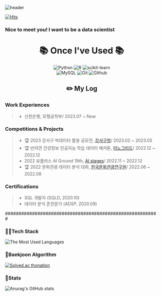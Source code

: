 ![header](https://capsule-render.vercel.app/api?type=Waving&color=timeGradient)

[![Hits](https://hits.seeyoufarm.com/api/count/incr/badge.svg?url=https%3A%2F%2Fgithub.com%2Fstat-thon&count_bg=%2379C83D&title_bg=%23555555&icon=&icon_color=%23E7E7E7&title=hits&edge_flat=false)](https://hits.seeyoufarm.com)

### Nice to meet you! I want to be a data scientist

<div align=center><h1>📚 Once I've Used 📚</h1></div>


<div align=center> 
  <img alt="Python" src ="https://img.shields.io/badge/Python-3776AB.svg?&style=plastic&logo=Python&logoColor=white"/>
  <img alt="R" src ="https://img.shields.io/badge/R-276DC3.svg?&style=plastic&logo=R&logoColor=white"/>
  <img alt="scikit-learn" src ="https://img.shields.io/badge/scikit learn-F7931E.svg?&style=plastic&logo=scikit-learn&logoColor=white"/>
  </br>
  
  <img alt="MySQL" src ="https://img.shields.io/badge/MySQL-4479A1.svg?&style=plastic&logo=MySQL&logoColor=white"/>
  <img alt="Git" src ="https://img.shields.io/badge/Git-F05032.svg?&style=plastic&logo=Git&logoColor=white"/>
  <img alt="Github" src ="https://img.shields.io/badge/Github-181717.svg?&style=plastic&logo=Github&logoColor=white"/>
  
  </br>
</div>

<div align="center"><h2>✏️ My Log </h2></div>

<h3> Work Experiences </h3>

> - 신한은행, 모형공학부/ 2023.07 ~ Now

<h3> Competitions & Projects </h3>

> - 🏆 2023 강서구 빅데이터 활용 공모전, [강서구청](https://github.com/stat-thon/project-gangseo)/ 2023.02 ~ 2023.05
> - 🏆 반려견 건강정보 인공지능 학습 데이터 해커톤, [이노그리드](https://github.com/stat-thon/2022-Pet-Hackathon)/ 2022.12 ~ 2022.12
> - 2022 유플러스 AI Ground 19th, [AI stages](https://github.com/stat-thon/2022-Uplus-AI-ground)/ 2022.11 ~ 2022.12
> - 🏆 2022 문화관광 데이터 분석 대회, [한국문화관광연구원](https://github.com/stat-thon/2022-project-sports-DATA-133)/ 2022.06 ~ 2022.08


<h3> Certifications </h3>

> - SQL 개발자 (SQLD, 2020.10)
> - 데이터 분석 준전문가 (ADSP, 2020.09)



#########################################################


<h3> 🚴‍♂️Tech Stack </h3>

![The Most Used Languages](https://github-readme-stats.vercel.app/api/top-langs/?username=stat-thon&layout=compact)

<h3> 🏅Baekjoon Algorithm </h3>

[![Solved.ac thonation](http://mazassumnida.wtf/api/v2/generate_badge?boj=thonation)](https://solved.ac/wisehead)

<h3> 🧴Stats </h3>

![Anurag's GitHub stats](https://github-readme-stats.vercel.app/api?username=stat-thon&show_icons=true&theme=highcontrast)
